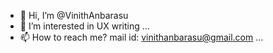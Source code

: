 - 👋 Hi, I’m @VinithAnbarasu
- 👀 I’m interested in UX writing ...
- 📫 How to reach me? mail id: vinithanbarasu@gmail.com ...

<!---
VinithAnbarasu/VinithAnbarasu is a ✨ special ✨ repository because its `README.md` (this file) appears on your GitHub profile.
You can click the Preview link to take a look at your changes.
- 🌱 I’m currently learning ...
--->

